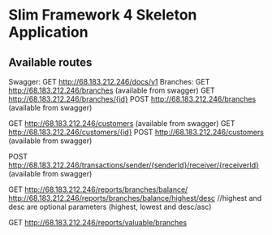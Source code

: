 # Slim Framework 4 Skeleton Application

## Available routes
Swagger: GET http://68.183.212.246/docs/v1
Branches:
GET http://68.183.212.246/branches (available from swagger)
GET http://68.183.212.246/branches/{id}
POST http://68.183.212.246/branches (available from swagger)

GET http://68.183.212.246/customers (available from swagger)
GET http://68.183.212.246/customers/{id}
POST http://68.183.212.246/customers (available from swagger)

POST http://68.183.212.246/transactions/sender/{senderId}/receiver/{receiverId} (available from swagger)

GET http://68.183.212.246/reports/branches/balance/
http://68.183.212.246/reports/branches/balance/highest/desc //highest and desc are optional parameters (highest, lowest and desc/asc)

GET http://68.183.212.246/reports/valuable/branches